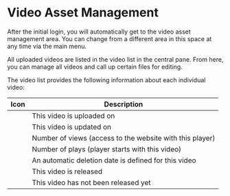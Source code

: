 # Video Asset Management

After the initial login, you will automatically get to the video asset management area. You can change from a different area in this space at any time via the main menu.

All uploaded videos are listed in the video list in the central pane. From here, you can manage all videos and call up certain files for editing.

The video list provides the following information about each individual video:

| Icon      | Description                      |
|-----------|----------------------------------|
|     | This video is uploaded on <date> |
|  | This video is updated on <date>  |
 |           |Number of views (access to the website with this player)|
 |           | Number of plays (player starts with this video) |
|           |An automatic deletion date is defined for this video|
|           | This video is released              |
|           | This video has not been released yet |
